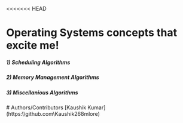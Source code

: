 <<<<<<< HEAD
# Operating Systems concepts that excite me!
<h5>1) Scheduling Algorithms</h5>
<h5>2) Memory Management Algorithms</h5>
<h5>3) Miscellanious Algorithms</h5>
# Authors/Contributors 
[Kaushik Kumar](https:\\github.com\Kaushik268mlore)
